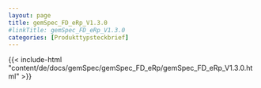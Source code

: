 ```yaml
---
layout: page
title: gemSpec_FD_eRp_V1.3.0
#linkTitle: gemSpec_FD_eRp_V1.3.0
categories: [Produkttypsteckbrief]
---
```

{{< include-html "content/de/docs/gemSpec/gemSpec_FD_eRp/gemSpec_FD_eRp_V1.3.0.html" >}}